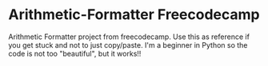 # Arithmetic-Formatter Freecodecamp
Arithmetic Formatter project from freecodecamp. Use this as reference if you get stuck and not to just copy/paste. I'm a beginner in Python so the code is not too "beautiful", but it works!! 
